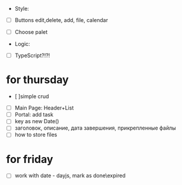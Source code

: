 
* Style:
- [ ] Buttons edit,delete, add, file, calendar
- [ ] Choose palet



* Logic:
- [ ] TypeScript?!?!
# for thursday
- [ ]simple crud
- [ ] Main Page: Header+List
- [ ] Portal: add task
- [ ] key as new Date()
- [ ] заголовок, описание, дата завершения, прикрепленные файлы
- [ ] how to store files

# for friday
- [ ] work with date - dayjs, mark as done\expired





